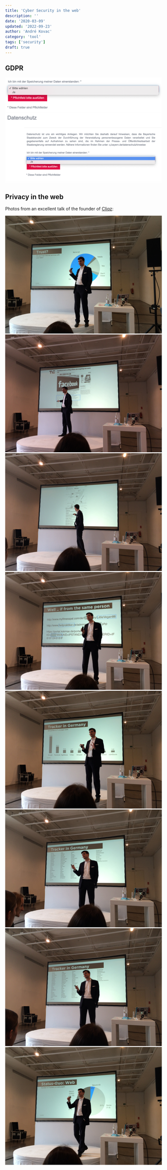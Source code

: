 ```yaml
---
title: 'Cyber Security in the web'
description: ''
date: '2020-03-09'
updated: '2022-09-23'
author: 'André Kovac'
category: 'tool'
tags: ['security']
draft: true
---
```


## GDPR

![](./images/DatenSpeicherung01.png)
![](./images/DatenSpeicherung02.png)

## Privacy in the web

Photos from an excellent talk of the founder of [Cliqz](https://cliqz.com/en/):

![](./images/data_trust.JPG)
![](./images/facebook_non_users.JPG)
![](./images/google_maps_data_collection.JPG)
![](./images/trace_person.JPG)
![](./images/tracker_in_germany01.JPG)
![](./images/tracker_in_germany02.JPG)
![](./images/tracker_in_germany03.JPG)
![](./images/tracker_in_web.JPG)